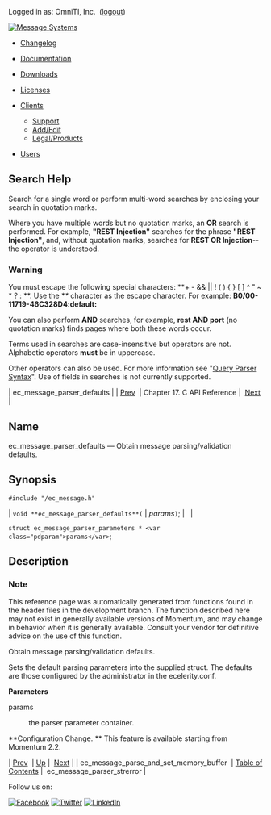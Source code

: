 Logged in as: OmniTI, Inc.  ([logout](https://support.messagesystems.com/logout.php))

[![Message Systems](https://support.messagesystems.com/images/ms-white205.png)](https://support.messagesystems.com/start.php) 

*   [Changelog](https://support.messagesystems.com/start.php?show=changelog)
*   [Documentation](https://support.messagesystems.com/docs/)
*   [Downloads](https://support.messagesystems.com/start.php)

*   [Licenses](https://support.messagesystems.com/license_summary.php)
*   <a href="">Clients</a>
    *   [Support](https://support.messagesystems.com/cs.php)
    *   [Add/Edit](https://support.messagesystems.com/edit_client.php)
    *   [Legal/Products](https://support.messagesystems.com/edit_products.php)
*   [Users](https://support.messagesystems.com/edit_customer.php)

## Search Help

Search for a single word or perform multi-word searches by enclosing your search in quotation marks.

Where you have multiple words but no quotation marks, an **OR** search is performed. For example, **"REST Injection"** searches for the phrase **"REST Injection"**, and, without quotation marks, searches for **REST OR Injection**--the operator is understood.

### Warning

You must escape the following special characters: **+ - && || ! ( ) { } [ ] ^ " ~ * ? : \**. Use the **\** character as the escape character. For example: **B0/00-11719-46C328D4\:default\:**

You can also perform **AND** searches, for example, **rest AND port** (no quotation marks) finds pages where both these words occur.

Terms used in searches are case-insensitive but operators are not. Alphabetic operators **must** be in uppercase.

Other operators can also be used. For more information see "[Query Parser Syntax](https://lucene.apache.org/core/old_versioned_docs/versions/3_0_0/queryparsersyntax.html)". Use of fields in searches is not currently supported.

| ec_message_parser_defaults |
| [Prev](extending.C.genref.ec_message_parse_and_set_memory_buffer.php)  | Chapter 17. C API Reference |  [Next](extending.C.genref.ec_message_parser_strerror.php) |

<a name="extending.C.genref.ec_message_parser_defaults"></a>
## Name

ec_message_parser_defaults — Obtain message parsing/validation defaults.

## Synopsis

`#include "/ec_message.h"`

| `void **ec_message_parser_defaults**(` | <var class="pdparam">params</var>`)`; |   |

`struct ec_message_parser_parameters * <var class="pdparam">params</var>`;<a name="idp52576"></a>
## Description

### Note

This reference page was automatically generated from functions found in the header files in the development branch. The function described here may not exist in generally available versions of Momentum, and may change in behavior when it is generally available. Consult your vendor for definitive advice on the use of this function.

Obtain message parsing/validation defaults.

Sets the default parsing parameters into the supplied struct. The defaults are those configured by the administrator in the ecelerity.conf.

**Parameters**

<dl class="variablelist">

<dt>params</dt>

<dd>

the parser parameter container.

</dd>

</dl>

**Configuration Change. ** This feature is available starting from Momentum 2.2.

| [Prev](extending.C.genref.ec_message_parse_and_set_memory_buffer.php)  | [Up](extending.C.ref.php) |  [Next](extending.C.genref.ec_message_parser_strerror.php) |
| ec_message_parse_and_set_memory_buffer  | [Table of Contents](index.php) |  ec_message_parser_strerror |

Follow us on:

[![Facebook](https://support.messagesystems.com/images/icon-facebook.png)](http://www.facebook.com/messagesystems) [![Twitter](https://support.messagesystems.com/images/icon-twitter.png)](http://twitter.com/#!/MessageSystems) [![LinkedIn](https://support.messagesystems.com/images/icon-linkedin.png)](http://www.linkedin.com/company/message-systems)